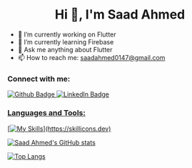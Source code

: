 <h1 align="center">Hi 👋, I'm Saad Ahmed</h1>

- 🔭 I’m currently working on Flutter
- 🌱 I’m currently learning Firebase
- 💬 Ask me anything about Flutter 
- 📫 How to reach me: saadahmed0147@gmail.com
  
### Connect with me:
<div id="badges">
  <a href="https://github.com/SaadAhmed0147">
    <img src="https://img.shields.io/badge/Github-white?style=for-the-badge&logo=Github&logoColor=black" alt="Github Badge"/>
  </a>
   <a href="https://www.linkedin.com/in/saadahmed0147/">
    <img src="https://img.shields.io/badge/LinkedIn-blue?style=for-the-badge&logo=linkedin&logoColor=white" alt="LinkedIn Badge"/>

</div>

### Languages and Tools:
[![My Skills](https://skillicons.dev/icons?i=html,css,js,react,dart,flutter,git,github,postman,)](https://skillicons.dev)

![Saad Ahmed's GitHub stats](https://github-readme-stats.vercel.app/api?username=saadahmed0147&show_icons=true&theme=dark)

![Top Langs](https://github-readme-stats.vercel.app/api/top-langs/?username=saadahmed0147&theme=dark)


